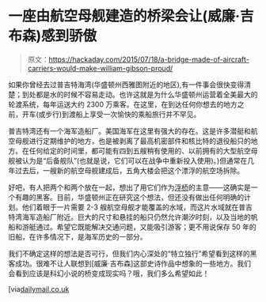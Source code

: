 # 一座由航空母舰建造的桥梁会让(威廉·吉布森)感到骄傲

> 原文：<https://hackaday.com/2015/07/18/a-bridge-made-of-aircraft-carriers-would-make-william-gibson-proud/>

如果你曾经去过普吉特海湾(华盛顿州西雅图附近的地区),有一件事会很快变得清楚；到处都是水的时候不容易走动。也许这就是为什么华盛顿州运营着全美最大的轮渡系统，每年运送大约 2300 万乘客。在这里，在到达任何你想去的地方之前，开车(或步行)到渡船上享受一次愉快的乘船旅行并不罕见。

普吉特湾还有一个海军造船厂。美国海军在这里有强大的存在。这是许多潜艇和航空母舰进行定期维护的地方，也是被剥离了最高机密部件和核比特的退役船只的地方。在任何给定的时间里，都可能有四到五艘稍有使用的、以前拥有的大型航空母舰被认为是“后备舰队”(也就是说，它们可以在战争中重新投入使用)。)但通常在几年过去后，一艘新的航空母舰建成后，五角大楼会把这个漂浮的航空场拆除。

好吧，有人把两个和两个放在一起，想出了用它们作为[浮桥](http://www.popularmechanics.com/military/navy-ships/a15047/washington-state-aircraft-carrier-bridge/)的主意——这确实是一个有趣的黑客。目前，华盛顿州正在研究这个想法，但还没有做出任何明确的计划。他们着眼于一片需要 2-3 艘航空母舰才能覆盖的水域，而这片水域就在普吉特湾海军造船厂附近。巨大的尺寸和悬挂的船只仍然允许潮汐时刻，以及当地的帆船和游艇通过。希望它既能解决交通问题，又能吸引游客；更不用说保存 50 年的旧船，在许多情况下，是海军历史的一部分。

我们不确定这样的想法是否可行，但我们内心深处的“特立独行”希望看到这样的黑客成功。很难不让人联想到[威廉·吉布森]这部史诗作品中想象的一些地方。我们会看到应该是科幻小说的桥变成现实吗？哦，我们多么希望如此！

[via[dailymail.co.uk](http://www.dailymail.co.uk/news/article-3035087/Puget-Sound-bridge-aircraft-carriers-proposed-Jesse-Young-Washington.html)